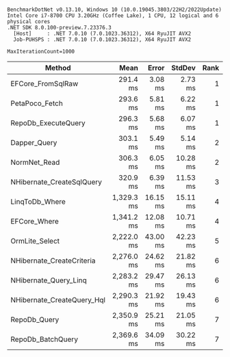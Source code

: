 ```

BenchmarkDotNet v0.13.10, Windows 10 (10.0.19045.3803/22H2/2022Update)
Intel Core i7-8700 CPU 3.20GHz (Coffee Lake), 1 CPU, 12 logical and 6 physical cores
.NET SDK 8.0.100-preview.7.23376.3
  [Host]     : .NET 7.0.10 (7.0.1023.36312), X64 RyuJIT AVX2
  Job-PUHSPS : .NET 7.0.10 (7.0.1023.36312), X64 RyuJIT AVX2

MaxIterationCount=1000  

```
| Method                     | Mean       | Error    | StdDev   | Rank | Gen0       | Gen1      | Allocated |
|--------------------------- |-----------:|---------:|---------:|-----:|-----------:|----------:|----------:|
| EFCore_FromSqlRaw          |   291.4 ms |  3.08 ms |  2.73 ms |    1 |   500.0000 |         - |   6.84 MB |
| PetaPoco_Fetch             |   293.6 ms |  5.81 ms |  6.22 ms |    1 |   500.0000 |         - |   5.26 MB |
| RepoDb_ExecuteQuery        |   296.3 ms |  5.68 ms |  6.07 ms |    1 |   500.0000 |         - |   5.37 MB |
| Dapper_Query               |   303.1 ms |  5.49 ms |  5.14 ms |    2 |   500.0000 |         - |   7.39 MB |
| NormNet_Read               |   306.3 ms |  6.05 ms | 10.28 ms |    2 |  1000.0000 |  500.0000 |   8.46 MB |
| NHibernate_CreateSqlQuery  |   320.9 ms |  6.39 ms | 11.53 ms |    3 |  2000.0000 | 1000.0000 |  17.59 MB |
| LinqToDb_Where             | 1,329.3 ms | 16.15 ms | 15.11 ms |    4 |          - |         - |   5.32 MB |
| EFCore_Where               | 1,341.2 ms | 12.08 ms | 10.71 ms |    4 |  2000.0000 | 1000.0000 |  15.69 MB |
| OrmLite_Select             | 2,222.0 ms | 43.00 ms | 42.23 ms |    5 |  2000.0000 | 1000.0000 |  16.62 MB |
| NHibernate_CreateCriteria  | 2,276.0 ms | 24.62 ms | 21.82 ms |    6 | 14000.0000 | 6000.0000 |  94.98 MB |
| NHibernate_Query_Linq      | 2,283.2 ms | 29.47 ms | 26.13 ms |    6 | 13000.0000 | 6000.0000 |  83.46 MB |
| NHibernate_CreateQuery_Hql | 2,290.3 ms | 21.92 ms | 19.43 ms |    6 | 12000.0000 | 5000.0000 |   79.7 MB |
| RepoDb_Query               | 2,350.9 ms | 25.21 ms | 21.05 ms |    7 | 25000.0000 | 4000.0000 | 155.51 MB |
| RepoDb_BatchQuery          | 2,369.6 ms | 34.09 ms | 30.22 ms |    7 | 25000.0000 | 4000.0000 | 155.52 MB |
